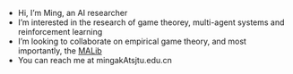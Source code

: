- Hi, I’m Ming, an AI researcher
- I’m interested in the research of game theorey, multi-agent systems and reinforcement learning
- I’m looking to collaborate on empirical game theory, and most importantly, the [MALib](https://github.com/sjtu-marl/malib)
- You can reach me at mingakAtsjtu.edu.cn

<!---
![Ming's GitHub stats](https://github-readme-stats.vercel.app/api?username=kornbergfresnel&show_icons=true&theme=transparent&count_private=true&include_all_commits=true)
--->
<!---
KornbergFresnel/KornbergFresnel is a ✨ special ✨ repository because its `README.md` (this file) appears on your GitHub profile.
You can click the Preview link to take a look at your changes.
--->
